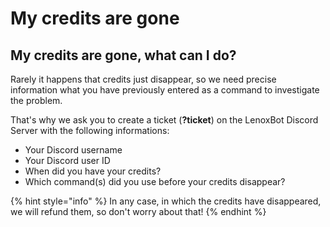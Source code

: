 # My credits are gone

## My credits are gone, what can I do?

Rarely it happens that credits just disappear, so we need precise information what you have previously entered as a command to investigate the problem.

That's why we ask you to create a ticket \(**?ticket**\) on the LenoxBot Discord Server with the following informations:

* Your Discord username 
* Your Discord user ID
* When did you have your credits? 
* Which command\(s\) did you use before your credits disappear?

{% hint style="info" %}
In any case, in which the credits have disappeared, we will refund them, so don't worry about that!
{% endhint %}

